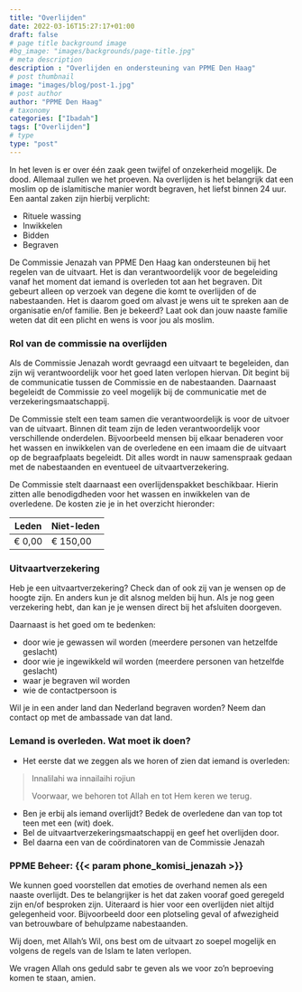 ```yaml
---
title: "Overlijden"
date: 2022-03-16T15:27:17+01:00
draft: false
# page title background image
#bg_image: "images/backgrounds/page-title.jpg"
# meta description
description : "Overlijden en ondersteuning van PPME Den Haag"
# post thumbnail
image: "images/blog/post-1.jpg"
# post author
author: "PPME Den Haag"
# taxonomy
categories: ["Ibadah"]
tags: ["Overlijden"]
# type
type: "post"
---
```


In het leven is er over één zaak geen twijfel of onzekerheid mogelijk. De dood. Allemaal zullen we het proeven. Na overlijden is het belangrijk dat een moslim op de islamitische manier wordt begraven, het liefst binnen 24 uur. Een aantal zaken zijn hierbij verplicht:

* Rituele wassing
* Inwikkelen
* Bidden
* Begraven

De Commissie Jenazah van PPME Den Haag kan ondersteunen bij het regelen van de uitvaart. Het is dan verantwoordelijk voor de begeleiding vanaf het moment dat iemand is overleden tot aan het begraven. Dit gebeurt alleen op verzoek van degene die komt te overlijden of de nabestaanden. Het is daarom goed om alvast je wens uit te spreken aan de organisatie en/of familie. Ben je bekeerd? Laat ook dan jouw naaste familie weten dat dit een plicht en wens is voor jou als moslim.

 

### Rol van de commissie na overlijden

Als de Commissie Jenazah wordt gevraagd een uitvaart te begeleiden, dan zijn wij verantwoordelijk voor het goed laten verlopen hiervan. Dit begint bij de communicatie tussen de Commissie en de nabestaanden. Daarnaast begeleidt de Commissie zo veel mogelijk bij de communicatie met de verzekeringsmaatschappij.

 
De Commissie stelt een team samen die verantwoordelijk is voor de uitvoer van de uitvaart. Binnen dit team zijn de leden verantwoordelijk voor verschillende onderdelen. Bijvoorbeeld mensen bij elkaar benaderen voor het wassen en inwikkelen van de overledene en een imaam die de uitvaart op de begraafplaats begeleidt. Dit alles wordt in nauw samenspraak gedaan met de nabestaanden en eventueel de uitvaartverzekering.
 

De Commissie stelt daarnaast een overlijdenspakket beschikbaar. Hierin zitten alle benodigdheden voor het wassen en inwikkelen van de overledene. De kosten zie je in het overzicht hieronder:

| Leden  | Niet-leden |
| ------ | ---------- |
| € 0,00 | € 150,00   |

### Uitvaartverzekering

Heb je een uitvaartverzekering? Check dan of ook zij van je wensen op de hoogte zijn. En anders kun je dit alsnog melden bij hun. Als je nog geen verzekering hebt, dan kan je je wensen direct bij het afsluiten doorgeven.
 

Daarnaast is het goed om te bedenken:

* door wie je gewassen wil worden (meerdere personen van hetzelfde geslacht)
* door wie je  ingewikkeld wil worden (meerdere personen van hetzelfde geslacht)
* waar je begraven wil worden
* wie de contactpersoon is

 

Wil je in een ander land dan Nederland begraven worden? Neem dan contact op met de ambassade van dat land.


### Lemand is overleden. Wat moet ik doen?

* Het eerste dat we zeggen als we horen of zien dat iemand is overleden: 

> Innalilahi wa innailaihi rojiun
> 
> Voorwaar, we behoren tot Allah en tot Hem keren we terug.

* Ben je erbij als iemand overlijdt? Bedek de overledene dan van top tot teen met een (wit) doek.
* Bel de uitvaartverzekeringsmaatschappij en geef het overlijden door.
* Bel daarna een van de coördinatoren van de Commissie Jenazah

 

 ### PPME Beheer: {{< param phone_komisi_jenazah >}}

 
We kunnen goed voorstellen dat emoties de overhand nemen als een naaste overlijdt. Des te belangrijker is het dat zaken vooraf goed geregeld zijn en/of besproken zijn. Uiteraard is hier voor een overlijden niet altijd gelegenheid voor. Bijvoorbeeld door een plotseling geval of afwezigheid van betrouwbare of behulpzame nabestaanden.

 
Wij doen, met Allah’s Wil, ons best om de uitvaart zo soepel mogelijk en volgens de regels van de Islam te laten verlopen.



We vragen Allah ons geduld sabr te geven als we voor zo’n beproeving komen te staan, amien.